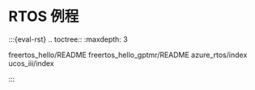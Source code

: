 # RTOS 例程

:::{eval-rst}
.. toctree::
   :maxdepth: 3

   freertos_hello/README
   freertos_hello_gptmr/README
   azure_rtos/index
   ucos_iii/index

:::
